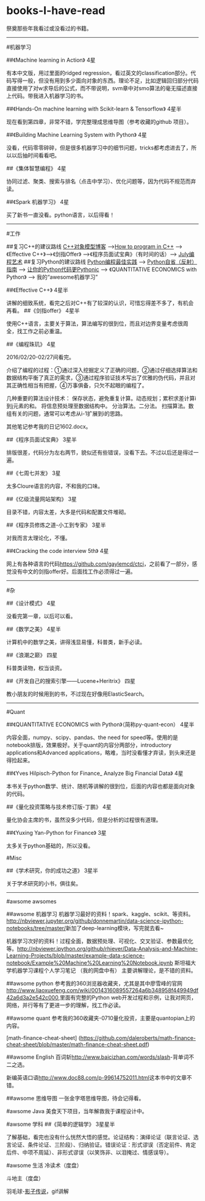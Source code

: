# books-I-have-read
祭奠那些年我看过或没看过的书籍。
***
#机器学习

##《Machine learning in Action》
4星 

有本中文版，用过里面的ridged regression，看过英文的classification部分。代码写得一般，但没有用到多少面向对象的东西。理论不足，比如逻辑回归部分代码直接使用了对w求导后的公式，而不带说明，svm章中对smo算法的毫无描述直接上代码。带我进入机器学习的书。

##《Hands-On machine learning with Scikit-learn & Tensorflow》
4星半

现在看到第四章，非常不错，学完整理成思维导图（参考收藏的github 项目）。

##《Building Machine Learning System with Python》
4星 

没看，代码零零碎碎，但是很多机器学习中的细节问题，tricks都考虑进去了，所以以后抽时间看看吧。

##《集体智慧编程》
4星 

协同过滤、聚类、搜索与排名（点击中学习）、优化问题等，因为代码不规范而弃读。

##《Spark 机器学习》
4星 

买了新书一直没看。python语言，以后得看！

***
#工作

##复习C++的建议路线
[C++对象模型博客](http://www.cnblogs.com/skynet/p/3343726.html) -->[How to program in C++](http://cs.fit.edu/~mmahoney/cse2050/how2cpp.html) --> 《Effective C++》-->《剑指Offer》 -->《程序员面试宝典》（有时间的话）--> [July编程艺术](http://www.cnblogs.com/v-July-v/category/366043.html)
##复习Python的建议路线
[Python编程最佳实践](http://www.kuqin.com/shuoit/20160121/350192.html) --> [Python自省（反射）指南](http://www.cnblogs.com/huxi/archive/2011/01/02/1924317.html) --> [让你的Python代码更Pythonic](http://www.jb51.net/article/56271.htm) --> 《QUANTITATIVE ECONOMICS with Python》 --> 我的“awesome机器学习”

##《Effective C++》
4星半

讲解的细致系统，看完之后对C++有了较深的认识，可惜忘得差不多了，有机会再看。
##《剑指offer》
4星半 

使用C++语言，主要关于算法，算法编写的很到位，而且对边界变量考虑很周全，找工作之前必重温。

##《编程珠玑》
4星

2016/02/20-02/27间看完。

介绍了编程的过程：①通过深入挖掘定义了正确的问题，②通过仔细选择算法和数据结构平衡了真正的需求，③通过程序验证技术写出了优雅的伪代码，并且对其正确性相当有把握，④万事俱备，只欠不起眼的编程了。

几种重要的算法设计技术：
保存状态，避免重复计算。动态规划；累积求差计算i到j元素的和。
将信息预处理至数据结构中。
分治算法。二分法。
扫描算法。数组有关的问题，通常可以考虑从i-1扩展到i的思路。

其他笔记参考我的日记1602.docx。

##《程序员面试宝典》
3星半 

排版很差，代码分为左右两节，貌似还有些错误，没看下去。不过以后还是得过一遍。


##《七周七并发》
3星 

太多Cloure语言的内容，不和我的口味。

##《亿级流量网站架构》
3星 

目录不错，内容太差，大多是代码和配置文件堆砌。

##《程序员修炼之道-小工到专家》
3星半 

对我而言太理论化，不懂。

##《Cracking the code interview 5th》
4星 

网上有各种语言的代码<https://github.com/gaylemcd/ctci>，之前看了一部分，感觉没有中文的剑指offer好。后面找工作必须得过一遍。
***
#杂

##《设计模式》
4星 

没看完第一章，以后可以看。

##《数学之美》
4星半 

计算机中的数学之美，讲得浅显易懂，科普类，新手必读。

##《浪潮之巅》
四星 

科普类读物，权当谈资。

##《开发自己的搜索引擎——Lucene+Heritrix》
四星 

教小朋友的时候用到的书，不过现在好像用ElasticSearch。
***
#Quant

##《QUANTITATIVE ECONOMICS with Python》（简称py-quant-econ）
4星半 

内容全面，numpy、scipy、pandas、the need for speed等。使用的是notebook排版，效果极好。关于quant的内容分两部分，introductory applications和Advanced applications，略难，当时没看懂才弃读，到头来还是得捡起来。

##《Yves Hilpisch-Python for Finance_ Analyze Big Financial Data》
4星 

本书关于python数学、统计、随机等讲解的很到位，后面的内容也都是面向对象的代码。

##《量化投资策略与技术修订版-丁鹏》
4星 

量化协会主席的书，虽然没多少代码，但是分析的过程很有道理。

##《Yuxing Yan-Python for Finance》
3星 

太多关于python基础的，所以没看。

#Misc

##《学术研究，你的成功之道》
3星半

关于学术研究的小书，俱往矣。


***
#awsome awsomes

##awsome 机器学习
机器学习最好的资料！spark、kaggle、scikit、等资料。<http://nbviewer.jupyter.org/github/donnemartin/data-science-ipython-notebooks/tree/master/>新加了deep-learning模块，写完就去看~ 

机器学习次好的资料！过程全面，数据预处理、可视化、交叉验证、参数最优化等。<http://nbviewer.ipython.org/github/rhiever/Data-Analysis-and-Machine-Learning-Projects/blob/master/example-data-science-notebook/Example%20Machine%20Learning%20Notebook.ipynb>
斯坦福大学机器学习课程个人学习笔记 （我的网盘中有） 主要讲解理论，是不错的资料。

##awsome python
参考我的360浏览器收藏夹，尤其是其中廖雪峰的官网<http://www.liaoxuefeng.com/wiki/0014316089557264a6b348958f449949df42a6d3a2e542c000>,里面有完整的Python web开发过程和示例，让我对网页，网络，并行等有了更进一步的理解，找工作必读。

##awsome quant
参考我的360收藏夹-0710量化投资，主要是quantopian上的内容。 

[math-finance-cheat-sheet] (https://github.com/daleroberts/math-finance-cheat-sheet/blob/master/math-finance-cheat-sheet.pdf)

##awsome English
百词斩<http://www.baicizhan.com/words/slash>-背单词不二之选。 

新编英语口语<http://www.doc88.com/p-99614752011.html>这本书中的文章不错。

##awsome 思维导图
一张金字塔思维导图，待会记得看。

#awsome Java
美食天下项目，当年解救我于课程设计中。

#awsome 学科
##《简单的逻辑学》
3星星半

了解基础，看完也没有什么恍然大悟的感觉。论证结构：演绎论证（联言论证、选言论证、条件论证、三阶段）、归纳验证。错误论证：形式谬误（否定前件、肯定后件、中项不周延）、非形式谬误（以笑饰非、以泪掩过、情感误导）。


#awsome 生活
冷读术（度盘） 

斗地主（度盘） 

羽毛球-[影子传说](http://www.ssstjy.com/yumaoqiu/yumaoqiu.htm)，gif讲解
